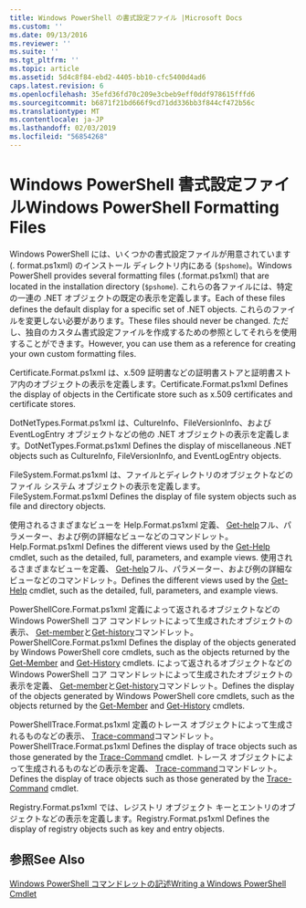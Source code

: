 ```yaml
---
title: Windows PowerShell の書式設定ファイル |Microsoft Docs
ms.custom: ''
ms.date: 09/13/2016
ms.reviewer: ''
ms.suite: ''
ms.tgt_pltfrm: ''
ms.topic: article
ms.assetid: 5d4c8f84-ebd2-4405-bb10-cfc5400d4ad6
caps.latest.revision: 6
ms.openlocfilehash: 35efd36fd70c209e3cbeb9eff0ddf978615fffd6
ms.sourcegitcommit: b6871f21bd666f9cd71dd336bb3f844cf472b56c
ms.translationtype: MT
ms.contentlocale: ja-JP
ms.lasthandoff: 02/03/2019
ms.locfileid: "56854268"
---
```

# <a name="windows-powershell-formatting-files"></a><span data-ttu-id="2ccf1-102">Windows PowerShell 書式設定ファイル</span><span class="sxs-lookup"><span data-stu-id="2ccf1-102">Windows PowerShell Formatting Files</span></span>

<span data-ttu-id="2ccf1-103">Windows PowerShell には、いくつかの書式設定ファイルが用意されています (. format.ps1xml) のインストール ディレクトリ内にある (`$pshome`)。</span><span class="sxs-lookup"><span data-stu-id="2ccf1-103">Windows PowerShell provides several formatting files (.format.ps1xml) that are located in the installation directory (`$pshome`).</span></span> <span data-ttu-id="2ccf1-104">これらの各ファイルには、特定の一連の .NET オブジェクトの既定の表示を定義します。</span><span class="sxs-lookup"><span data-stu-id="2ccf1-104">Each of these files defines the default display for a specific set of .NET objects.</span></span> <span data-ttu-id="2ccf1-105">これらのファイルを変更しない必要があります。</span><span class="sxs-lookup"><span data-stu-id="2ccf1-105">These files should never be changed.</span></span> <span data-ttu-id="2ccf1-106">ただし、独自のカスタム書式設定ファイルを作成するための参照としてそれらを使用することができます。</span><span class="sxs-lookup"><span data-stu-id="2ccf1-106">However, you can use them as a reference for creating your own custom formatting files.</span></span>

<span data-ttu-id="2ccf1-107">Certificate.Format.ps1xml は、x.509 証明書などの証明書ストアと証明書ストア内のオブジェクトの表示を定義します。</span><span class="sxs-lookup"><span data-stu-id="2ccf1-107">Certificate.Format.ps1xml Defines the display of objects in the Certificate store such as x.509 certificates and certificate stores.</span></span>

<span data-ttu-id="2ccf1-108">DotNetTypes.Format.ps1xml は、CultureInfo、FileVersionInfo、および EventLogEntry オブジェクトなどの他の .NET オブジェクトの表示を定義します。</span><span class="sxs-lookup"><span data-stu-id="2ccf1-108">DotNetTypes.Format.ps1xml Defines the display of miscellaneous .NET objects such as CultureInfo, FileVersionInfo, and EventLogEntry objects.</span></span>

<span data-ttu-id="2ccf1-109">FileSystem.Format.ps1xml は、ファイルとディレクトリのオブジェクトなどのファイル システム オブジェクトの表示を定義します。</span><span class="sxs-lookup"><span data-stu-id="2ccf1-109">FileSystem.Format.ps1xml Defines the display of file system objects such as file and directory objects.</span></span>

<span data-ttu-id="2ccf1-110">使用されるさまざまなビューを Help.Format.ps1xml 定義、 [Get-help](/powershell/module/Microsoft.PowerShell.Core/Get-Help)フル、パラメーター、および例の詳細なビューなどのコマンドレット。</span><span class="sxs-lookup"><span data-stu-id="2ccf1-110">Help.Format.ps1xml Defines the different views used by the [Get-Help](/powershell/module/Microsoft.PowerShell.Core/Get-Help) cmdlet, such as the detailed, full, parameters, and example views.</span></span>
<span data-ttu-id="2ccf1-111">使用されるさまざまなビューを定義、 [Get-help](/powershell/module/Microsoft.PowerShell.Core/Get-Help)フル、パラメーター、および例の詳細なビューなどのコマンドレット。</span><span class="sxs-lookup"><span data-stu-id="2ccf1-111">Defines the different views used by the [Get-Help](/powershell/module/Microsoft.PowerShell.Core/Get-Help) cmdlet, such as the detailed, full, parameters, and example views.</span></span>

<span data-ttu-id="2ccf1-112">PowerShellCore.Format.ps1xml 定義によって返されるオブジェクトなどの Windows PowerShell コア コマンドレットによって生成されたオブジェクトの表示、 [Get-member](/powershell/module/Microsoft.PowerShell.Utility/Get-Member)と[Get-history](/powershell/module/Microsoft.PowerShell.Core/Get-History)コマンドレット。</span><span class="sxs-lookup"><span data-stu-id="2ccf1-112">PowerShellCore.Format.ps1xml Defines the display of the objects generated by Windows PowerShell core cmdlets, such as the objects returned by the [Get-Member](/powershell/module/Microsoft.PowerShell.Utility/Get-Member) and [Get-History](/powershell/module/Microsoft.PowerShell.Core/Get-History) cmdlets.</span></span>
<span data-ttu-id="2ccf1-113">によって返されるオブジェクトなどの Windows PowerShell コア コマンドレットによって生成されたオブジェクトの表示を定義、 [Get-member](/powershell/module/Microsoft.PowerShell.Utility/Get-Member)と[Get-history](/powershell/module/Microsoft.PowerShell.Core/Get-History)コマンドレット。</span><span class="sxs-lookup"><span data-stu-id="2ccf1-113">Defines the display of the objects generated by Windows PowerShell core cmdlets, such as the objects returned by the [Get-Member](/powershell/module/Microsoft.PowerShell.Utility/Get-Member) and [Get-History](/powershell/module/Microsoft.PowerShell.Core/Get-History) cmdlets.</span></span>

<span data-ttu-id="2ccf1-114">PowerShellTrace.Format.ps1xml 定義のトレース オブジェクトによって生成されるものなどの表示、 [Trace-command](/powershell/module/Microsoft.PowerShell.Utility/Trace-Command)コマンドレット。</span><span class="sxs-lookup"><span data-stu-id="2ccf1-114">PowerShellTrace.Format.ps1xml Defines the display of trace objects such as those generated by the [Trace-Command](/powershell/module/Microsoft.PowerShell.Utility/Trace-Command) cmdlet.</span></span>
<span data-ttu-id="2ccf1-115">トレース オブジェクトによって生成されるものなどの表示を定義、 [Trace-command](/powershell/module/Microsoft.PowerShell.Utility/Trace-Command)コマンドレット。</span><span class="sxs-lookup"><span data-stu-id="2ccf1-115">Defines the display of trace objects such as those generated by the [Trace-Command](/powershell/module/Microsoft.PowerShell.Utility/Trace-Command) cmdlet.</span></span>

<span data-ttu-id="2ccf1-116">Registry.Format.ps1xml では、レジストリ オブジェクト キーとエントリのオブジェクトなどの表示を定義します。</span><span class="sxs-lookup"><span data-stu-id="2ccf1-116">Registry.Format.ps1xml Defines the display of registry objects such as key and entry objects.</span></span>

## <a name="see-also"></a><span data-ttu-id="2ccf1-117">参照</span><span class="sxs-lookup"><span data-stu-id="2ccf1-117">See Also</span></span>

[<span data-ttu-id="2ccf1-118">Windows PowerShell コマンドレットの記述</span><span class="sxs-lookup"><span data-stu-id="2ccf1-118">Writing a Windows PowerShell Cmdlet</span></span>](../cmdlet/writing-a-windows-powershell-cmdlet.md)
